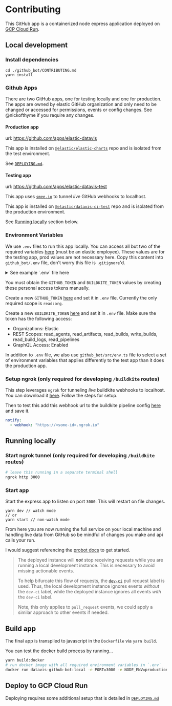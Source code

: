 # Contributing

This GitHub app is a containerized node express application deployed on [GCP Cloud Run](https://cloud.google.com/run).

## Local development

### Install dependencies

```
cd ./github_bot/CONTRIBUTING.md
yarn install
```

### Github Apps

There are two GitHub apps, one for testing locally and one for production. The apps are owned by elastic GitHub organization and only need to be changed or accessed for permissions, events or config changes. See @nickofthyme if you require any changes.

#### Production app

url: https://github.com/apps/elastic-datavis

This app is installed on [`@elastic/elastic-charts`](https://github.com/elastic/elastic-charts) repo and is isolated from the test environment.

See [`DEPLOYING.md`](DEPLOYING.md).

#### Testing app

url: https://github.com/apps/elastic-datavis-test


This app uses [`smee.io`](https://smee.io/) to tunnel *live* GitHub webhooks to localhost.

This app is installed on [`@elastic/datavis-ci-test`](https://github.com/elastic/datavis-ci-test) repo and is isolated from the production environment.

See [Running locally](#running-locally) section below.


### Environment Variables

We use `.env` files to run this app locally. You can access all but two of the required variables [here](https://p.elstc.co/paste/qVr+LQSn#E7OsWIHLB3uSEhaXid-I08ZAgtVD3Xgu/l980Ng3D/g) (must be an elastic employee). These values are for the testing app, prod values are not necessary here. Copy this content into `github_bot/.env` file, don't worry this file is `.gitignore`'d.

<details><summary>See example `.env` file here</summary>
<p>

Values explained more below.

```bash
# Triggers development environment
NODE_ENV=development

# PAT used for org/admin requests not granted to elastic-charts bot
GITHUB_TOKEN=<INPUT_YOUR_TOKEN_HERE>

# Used to make api requests
BUILDKITE_TOKEN=<INPUT_YOUR_TOKEN_HERE>

# Proxy tunnel used to reroute GitHub webhooks to localhost
WEBHOOK_PROXY_URL=https://smee.io/***
WEBHOOK_SECRET=***

# Nonce to somewhat secure buildkite webhook urls
BUILDKITE_WEBHOOK_NONCE=***

# GitHub App authentication json for elastic-charts bot
# See https://github.com/apps/elastic-charts
GITHUB_AUTH='{...}'
```

</p>
</details>

You must obtain the `GITHUB_TOKEN` and `BUILDKITE_TOKEN` values by creating these personal access tokens manually.

Create a new `GITHUB_TOKEN` [here](https://github.com/settings/tokens/new) and set it in `.env` file. Currently the only required scope is `read:org`.

Create a new `BUILDKITE_TOKEN` [here](https://buildkite.com/user/api-access-tokens/new) and set it in `.env` file. Make sure the token has the following access:

- Organizations: Elastic
- REST Scopes: read_agents, read_artifacts, read_builds, write_builds, read_build_logs, read_pipelines
- GraphQL Access: Enabled

In addition to `.env` file, we also use `github_bot/src/env.ts` file to select a set of environment variables that applies differently to the test app than it does the production app.

### Setup ngrok (only required for developing `/buildkite` routes)

This step leverages `ngrok` for tunneling *live* buildkite webhooks to localhost. You can download it [here](https://ngrok.com/download). Follow the steps for setup.

Then to test this add this webhook url to the buildkite pipeline config [here](https://buildkite.com/elastic/datavis-ci/steps) and save it.

```yml
notify:
  - webhook: "https://<some-id>.ngrok.io"
```

## Running locally

### Start ngrok tunnel (only required for developing `/buildkite` routes)

```bash
# leave this running in a separate terminal shell
ngrok http 3000
```

### Start app

Start the express app to listen on port `3000`. This will restart on file changes.

```
yarn dev // watch mode
// or
yarn start // non-watch mode
```

From here you are now running the full service on your local machine and handling live data from GitHub so be mindful of changes you make and api calls your run.

I would suggest referencing the [probot docs](https://probot.github.io/docs/webhooks/) to get started.

> The deployed instance will **_not_** stop receiving requests while you are running a local development instance. This is necessary to avoid missing actionable events.
>
> To help bifurcate this flow of requests, the [`dev-ci`]() pull request label is used. Thus, the local development instance ignores events _without_ the `dev-ci` label, while the deployed instance ignores all events _with_ the `dev-ci` label.
>
> Note, this only applies to `pull_request` events, we could apply a similar approach to other events if needed.

## Build app

The final app is transpiled to javascript in the `Dockerfile` via `yarn build`.

You can test the docker build process by running...

```bash
yarn build:docker
# run docker image with all required environment variables in `.env`
docker run datavis-github-bot:local -e PORT=3000 -e NODE_ENV=production -e ...
```

## Deploy to GCP Cloud Run

Deploying requires some additional setup that is detailed in [`DEPLOYING.md`](DEPLOYING.md)
